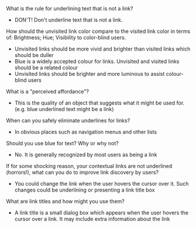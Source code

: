 
What is the rule for underlining text that is not a link?
  - DON'T! Don't underline text that is not a link.

How should the unvisited link color compare to the visited link color in terms of:
Brightness;
Hue;
Visibility to color-blind users.
  - Unvisited links should be more vivid and brighter than visited links which should be duller
  - Blue is a widely accepted colour for links. Unvisited and visited links should be a related colour
  - Unvisited links should be brighter and more luminous to assist colour-blind users

What is a "perceived affordance"?
  - This is the quality of an object that suggests what it might be used for. (e.g. blue underlined text might be a link)

When can you safely eliminate underlines for links?
  - In obvious places such as navigation menus and other lists

Should you use blue for text? Why or why not?
  - No. It is generally recognized by most users as being a link

If for some shocking reason, your contextual links are not underlined (horrors!), what can you do to improve link discovery by users?
  - You could change the link when the user hovers the cursor over it. Such changes could be underlining or presenting a link title box

What are link titles and how might you use them?
  - A link title is a small dialog box which appears when the user hovers the cursor over a link. It may include extra information about the link
